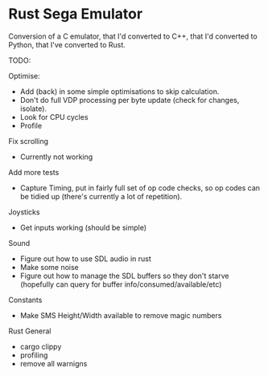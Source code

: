Rust Sega Emulator
==================

Conversion of a C emulator, that I'd converted to C++, that I'd converted to
Python, that I've converted to Rust.


TODO:

 Optimise:
 - Add (back) in some simple optimisations to skip calculation.
 - Don't do full VDP processing per byte update (check for changes, isolate).
 - Look for CPU cycles
 - Profile


 Fix scrolling
  - Currently not working      

Add more tests
  - Capture Timing, put in fairly full set of op code checks, so op codes can be tidied up (there's currently a lot of repetition).

Joysticks
  - Get inputs working (should be simple)

Sound
  - Figure out how to use SDL audio in rust
  - Make some noise
  - Figure out how to manage the SDL buffers so they don't starve (hopefully can query for buffer info/consumed/available/etc)
  
Constants
  - Make SMS Height/Width available to remove magic numbers

Rust General
  - cargo clippy
  - profiling
  - remove all warnigns
